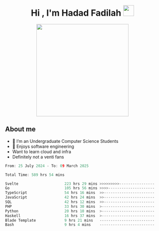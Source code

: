 <h1 align="center">Hi , I'm Hadad Fadilah <img src="https://media.giphy.com/media/hvRJCLFzcasrR4ia7z/giphy.gif" width="35"></h1>

<p align="center">
<img src="https://media.tenor.com/78dNivDemDAAAAAi/speech-bubble-venti.gif" width="300"/>    
</p>


##  About me
- 🔭 I’m an Undergraduate Computer Science Students
- 🌱 Enjoys software engineering
- Want to learn cloud and infra 
- Definitely not a venti fans

<!--START_SECTION:waka-->

```go
From: 25 July 2024 - To: 09 March 2025

Total Time: 589 hrs 54 mins

Svelte                     223 hrs 29 mins >>>>>>>>>----------------   37.64 %
Go                         105 hrs 56 mins >>>>---------------------   17.84 %
TypeScript                 54 hrs 16 mins  >>-----------------------   09.14 %
JavaScript                 42 hrs 24 mins  >>-----------------------   07.14 %
SQL                        42 hrs 12 mins  >>-----------------------   07.11 %
PHP                        33 hrs 30 mins  >------------------------   05.64 %
Python                     20 hrs 10 mins  >------------------------   03.40 %
Haskell                    16 hrs 37 mins  >------------------------   02.80 %
Blade Template             9 hrs 21 mins   -------------------------   01.58 %
Bash                       9 hrs 4 mins    -------------------------   01.53 %
```

<!--END_SECTION:waka-->




<!--
**Fadil-Tao/Fadil-Tao** is a ✨ _special_ ✨ repository because its `README.md` (this file) appears on your GitHub profile.


